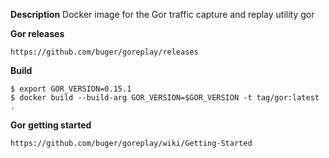 **Description**
Docker image for the Gor traffic capture and replay utility gor

**Gor releases**

    https://github.com/buger/goreplay/releases

**Build**

    $ export GOR_VERSION=0.15.1
    $ docker build --build-arg GOR_VERSION=$GOR_VERSION -t tag/gor:latest .

**Gor getting started**

    https://github.com/buger/goreplay/wiki/Getting-Started


